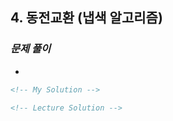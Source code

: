 ## 4. 동전교환 (냅색 알고리즘)

### _문제 풀이_

-

```html
<!-- My Solution -->
```

```html
<!-- Lecture Solution -->
```
